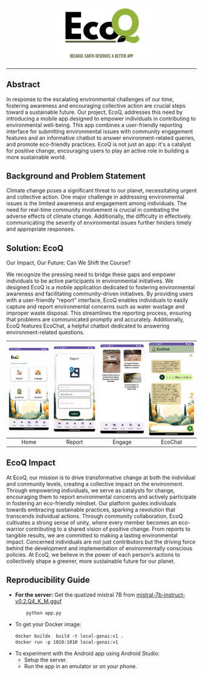 <p align="center"><img width="50%" src="logo_github.png"></p>

------
## Abstract
In response to the escalating environmental challenges of our time, fostering awareness and encouraging collective action are crucial steps toward a sustainable future. Our project, EcoQ, addresses this need by introducing a mobile app designed to empower individuals in contributing to environmental well-being. This app combines a user-friendly reporting interface for submitting environmental issues with community engagement features and an informative chatbot to answer environment-related queries, and promote eco-friendly practices. EcoQ is not just an app: it's a catalyst for positive change, encouraging users to play an active role in building a more sustainable world.

## Background and Problem Statement
Climate change poses a significant threat to our planet, necessitating urgent and collective action. One major challenge in addressing environmental issues is the limited awareness and engagement among individuals. The need for real-time community involvement is crucial in combating the adverse effects of climate change. Additionally, the difficulty in effectively communicating the severity of environmental issues further hinders timely and appropriate responses.

## Solution: EcoQ
Our Impact, Our Future: Can We Shift the Course?

We recognize the pressing need to bridge these gaps and empower individuals to be active participants in environmental initiatives. We designed EcoQ is a mobile application dedicated to fostering environmental awareness and facilitating community-driven initiatives. By providing users with a user-friendly "report" interface, EcoQ enables individuals to easily capture and report environmental concerns such as water wastage and improper waste disposal. This streamlines the reporting process, ensuring that problems are communicated promptly and accurately. Additionally, EcoQ features EcoChat, a helpful chatbot dedicated to answering environment-related questions.

|<img src="./assets/home.png" title="Original Image">|<img src="./assets/report.png" title="Lighten Effect">|<img src="./assets/engage.png" title="rotateColor Effect">|<img src="./assets/ecochat.png" title="rotateColor Effect">|
|:-----------------------------------------------------:|:-----------------------------------------------------:|:------------------------------------------------------------:|:------------------------------------------------------------:|
| Home                                        | Report                          | Engage                                          | EcoChat                                          |

## EcoQ Impact
At EcoQ, our mission is to drive transformative change at both the individual and community levels, creating a collective impact on the environment. Through empowering individuals, we serve as catalysts for change, encouraging them to report environmental concerns and actively participate in fostering an eco-friendly mindset. Our platform guides individuals towards embracing sustainable practices, sparking a revolution that transcends individual actions. Through community collaboration, EcoQ cultivates a strong sense of unity, where every member becomes an eco-warrior contributing to a shared vision of positive change. From reports to tangible results, we are committed to making a lasting environmental impact. Concerned individuals are not just contributors but the driving force behind the development and implementation of environmentally conscious policies. At EcoQ, we believe in the power of each person's actions to collectively shape a greener, more sustainable future for our planet.

## Reproducibility Guide
- **For the server:**
  Get the quatized mistral 7B from [mistral-7b-instruct-v0.2.Q4_K_M.gguf](https://huggingface.co/TheBloke/Mistral-7B-Instruct-v0.2-GGUF/tree/main)
  ```python
      python app.py
  ```
- To get your Docker image:
  ```shell
  docker buildx  build -t local-genai:v1 .
  docker run -p 1010:1010 local-genai:v1 
  ```
- To experiment with the Android app using Android Studio:
  - Setup the server.
  - Run the app in an emulator or on your phone.
